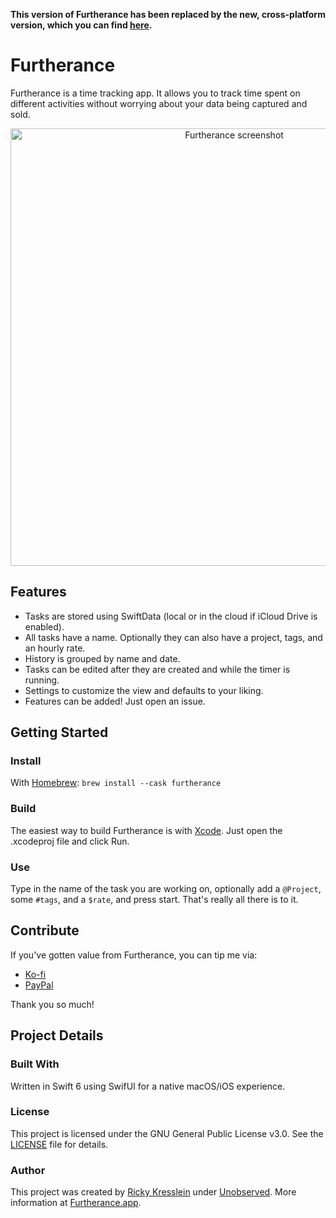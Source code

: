 **This version of Furtherance has been replaced by the new, cross-platform version, which you can find [here](https://github.com/unobserved-io/Furtherance).**

# Furtherance
Furtherance is a time tracking app.
It allows you to track time spent on different activities without worrying about your data being captured and sold.

<p align="center">
    <img width="700px" src="https://unobserved.io/assets/screenshots/furtherance-mac-2.png" alt="Furtherance screenshot"/>
</p>

## Features
* Tasks are stored using SwiftData (local or in the cloud if iCloud Drive is enabled).
* All tasks have a name. Optionally they can also have a project, tags, and an hourly rate.
* History is grouped by name and date.
* Tasks can be edited after they are created and while the timer is running.
* Settings to customize the view and defaults to your liking.
* Features can be added! Just open an issue.

## Getting Started

### Install

With [Homebrew](https://formulae.brew.sh/cask/furtherance): `brew install --cask furtherance`

### Build
The easiest way to build Furtherance is with [Xcode](https://apps.apple.com/us/app/xcode/id497799835?mt=12). Just open the .xcodeproj file and click Run.

### Use
Type in the name of the task you are working on, optionally add a `@Project`, some `#tags`, and a `$rate`, and press start. That's really all there is to it.

## Contribute

If you've gotten value from Furtherance, you can tip me via:
* [Ko-fi](https://ko-fi.com/unobserved)
* [PayPal](https://www.paypal.com/donate/?hosted_button_id=TLYY8YZ424VRL)

Thank you so much!

## Project Details

### Built With
Written in Swift 6 using SwifUI for a native macOS/iOS experience.

### License
This project is licensed under the GNU General Public License v3.0. See the [LICENSE](LICENSE) file for details.

### Author
This project was created by [Ricky Kresslein](https://kressle.in) under [Unobserved](https://unobserved.io). More information at [Furtherance.app](https://furtherance.app).

